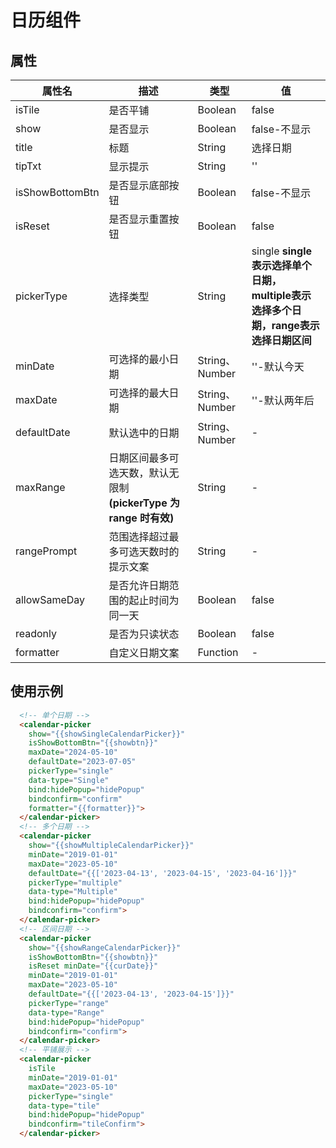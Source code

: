 # 日历组件
## 属性
| 属性名 | 描述| 类型 | 值 |
| ---- | ---- | ---- | ---- |
| isTile | 是否平铺 | Boolean | false |
| show | 是否显示 | Boolean | false-不显示 |
| title | 标题 | String | 选择日期 |
| tipTxt | 显示提示 | String | '' |
| isShowBottomBtn | 是否显示底部按钮 | Boolean | false-不显示 |
| isReset | 是否显示重置按钮 | Boolean | false |
| pickerType | 选择类型 | String | single **single表示选择单个日期，multiple表示选择多个日期，range表示选择日期区间** |
| minDate | 可选择的最小日期 | String、 Number | ''-默认今天 |
| maxDate | 可选择的最大日期 | String、 Number | ''-默认两年后 |
| defaultDate | 默认选中的日期 | String、 Number | - |
| maxRange | 日期区间最多可选天数，默认无限制 **(pickerType 为 range 时有效)** | String | - |
| rangePrompt | 范围选择超过最多可选天数时的提示文案 | String | - |
| allowSameDay | 是否允许日期范围的起止时间为同一天 | Boolean | false |
| readonly | 是否为只读状态 | Boolean | false |
| formatter | 自定义日期文案 | Function | - |

## 使用示例
```html
  <!-- 单个日期 -->
  <calendar-picker 
    show="{{showSingleCalendarPicker}}" 
    isShowBottomBtn="{{showbtn}}" 
    maxDate="2024-05-10" 
    defaultDate="2023-07-05" 
    pickerType="single" 
    data-type="Single" 
    bind:hidePopup="hidePopup" 
    bindconfirm="confirm" 
    formatter="{{formatter}}">
  </calendar-picker>
  <!-- 多个日期 -->
  <calendar-picker 
    show="{{showMultipleCalendarPicker}}" 
    minDate="2019-01-01"
    maxDate="2023-05-10" 
    defaultDate="{{['2023-04-13', '2023-04-15', '2023-04-16']}}" 
    pickerType="multiple" 
    data-type="Multiple" 
    bind:hidePopup="hidePopup" 
    bindconfirm="confirm">
  </calendar-picker>
  <!-- 区间日期 -->
  <calendar-picker 
    show="{{showRangeCalendarPicker}}" 
    isShowBottomBtn="{{showbtn}}" 
    isReset minDate="{{curDate}}"  
    minDate="2019-01-01" 
    maxDate="2023-05-10" 
    defaultDate="{{['2023-04-13', '2023-04-15']}}"
    pickerType="range" 
    data-type="Range" 
    bind:hidePopup="hidePopup" 
    bindconfirm="confirm">
  </calendar-picker>
  <!-- 平铺展示 -->
  <calendar-picker 
    isTile 
    minDate="2019-01-01" 
    maxDate="2023-05-10" 
    pickerType="single" 
    data-type="tile" 
    bind:hidePopup="hidePopup" 
    bindconfirm="tileConfirm">
  </calendar-picker>
```
